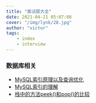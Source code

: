 ```yaml
---
title: "面试题大全"
date: 2021-04-21 05:07:08 
cover: "/img/lynk/28.jpg"
author: "victor"
tags:
    - index
    - interview
---
```



### 数据库相关

- [MySQL索引原理以及查询优化](https://www.cnblogs.com/bypp/p/7755307.html)
- [MySQL索引的理解](https://www.cnblogs.com/curedfisher/p/12529670.html)
- [栈中的方法peek()和pop()的比较](https://blog.csdn.net/xdc17824032252/article/details/94118980)
 
 
 
 

 
 
 
 
 
 
 
 
 
 
 
 
 
 
 